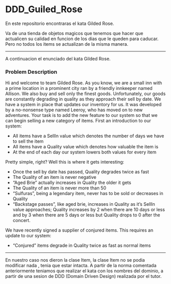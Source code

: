 # DDD_Guiled_Rose

En este repositorio encontraras el kata Gilded Rose.

Va de una tienda de objetos magicos que tenemos que hacer que actualicen su calidad
en funcion de los dias que le queden para caducar. Pero no todos los items se actualizan de la misma manera.

---

A continuacion el enunciado del kata Gilded Rose.

### Problem Description

Hi and welcome to team Gilded Rose. As you know, we are a small inn with a prime location in a prominent city ran by a friendly innkeeper named Allison. We also buy and sell only the finest goods. Unfortunately, our goods are constantly degrading in quality as they approach their sell by date. We have a system in place that updates our inventory for us. It was developed by a no-nonsense type named Leeroy, who has moved on to new adventures. Your task is to add the new feature to our system so that we can begin selling a new category of items. First an introduction to our system:

- All items have a SellIn value which denotes the number of days we have to sell the item
- All items have a Quality value which denotes how valuable the item is
- At the end of each day our system lowers both values for every item

Pretty simple, right? Well this is where it gets interesting:

- Once the sell by date has passed, Quality degrades twice as fast
- The Quality of an item is never negative
- “Aged Brie” actually increases in Quality the older it gets
- The Quality of an item is never more than 50
- “Sulfuras”, being a legendary item, never has to be sold or decreases in Quality
- “Backstage passes”, like aged brie, increases in Quality as it’s SellIn value approaches; Quality increases by 2 when there are 10 days or less and by 3 when there are 5 days or less but Quality drops to 0 after the concert.

We have recently signed a supplier of conjured items. This requires an update to our system:

- “Conjured” items degrade in Quality twice as fast as normal items

---

En nuestro caso nos dieron la clase Item, la clase Item no se podia modificar nada , tenia que estar intacta. A partir de la norma comentada anteriormente teniamos que realizar el kata con los nombres del dominio, a partir de una sesion de DDD (Domain Driven Design) realizada por el tutor.
